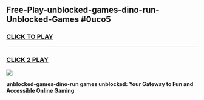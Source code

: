 
## Free-Play-unblocked-games-dino-run-Unblocked-Games #0uco5
<h3>
<a href="https://news.freeplayer.one?title=unblocked-games-dino-run&ref=8M">CLICK TO PLAY</a></h3>
<hr>

<h3>
<a href="https://news.freeplayer.one?title=unblocked-games-dino-run&ref=8M">CLICK 2 PLAY</a>
  
</h3>

<a href="https://news.freeplayer.one?title=unblocked-games-dino-run&ref=8M"><img src="https://clearcache.store/games.png"></a>


**unblocked-games-dino-run games unblocked: Your Gateway to Fun and Accessible Online Gaming**
